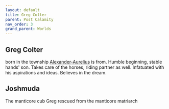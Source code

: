 ```yaml
---
layout: default
title: Greg Colter
parent: Post Calamity
nav_order: 3
grand_parent: Worlds
---
```

## Greg Colter
born in the township [Alexander-Aurelius](Alexander-Aurelius) is from. Humble beginning, stable hands' son. Takes care of the horses, riding partner as well. Infatuated with his aspirations and ideas. Believes in the dream. 

## Joshmuda
The manticore cub Greg rescued from the manticore matriarch